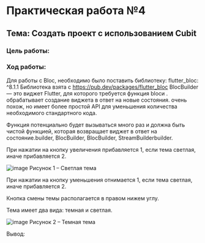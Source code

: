# Практическая работа №4
## Тема: Создать проект с использованием Cubit
### Цель работы: 

### Ход работы:
Для работы с Bloc, необходимо было поставить библиотеку: flutter_bloc: ^8.1.1 Библиотека взята с https://pub.dev/packages/flutter_bloc
BlocBuilder — это виджет Flutter, для которого требуется функция blocи . обрабатывает создание виджета в ответ на новые состояния. очень похож, но имеет более простой API для уменьшения количества необходимого стандартного кода. 

Функция потенциально будет вызываться много раз и должна быть чистой функцией, которая возвращает виджет в ответ на состояние.builder, BlocBuilder, BlocBuilder, StreamBuilderbuilder.

При нажатии на кнопку увеличения прибавляется 1, если тема светлая, иначе прибавляется 2.


![image](https://user-images.githubusercontent.com/94557992/206558329-b0823aa7-7fcc-4d4e-b5ef-1aa71290d710.png)
Рисунок 1 – Светлая тема

При нажатии на кнопку уменьшения отнимается 1, если тема светлая, иначе прибавляется 2.

Кнопка смены темы располагается в правом нижем углу.

Тема имеет два вида: темная и светлая.


![image](https://user-images.githubusercontent.com/94557992/206558378-f99e2e49-2798-4679-8a5b-45e360985190.png)
Рисунок 2 – Темная тема

Вывод: 
